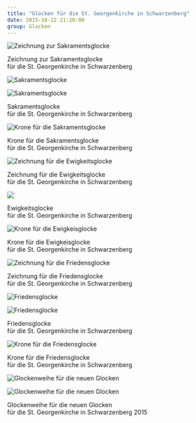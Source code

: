 ```yaml
---
title: "Glocken für die St. Georgenkirche in Schwarzenberg"
date: 2015-10-22 21:20:00
group: Glocken
---
```

![Zeichnung zur Sakramentsglocke](/img/glocken/st-georgenkirche-schwarzenberg-01.jpg)

Zeichnung zur Sakramentsglocke<br>
für die St. Georgenkirche in Schwarzenberg

![Sakramentsglocke](/img/glocken/st-georgenkirche-schwarzenberg-02.jpg)

![Sakramentsglocke](/img/glocken/st-georgenkirche-schwarzenberg-03.jpg)

Sakramentsglocke<br>
für die St. Georgenkirche in Schwarzenberg

![Krone für die Sakramentsglocke](/img/glocken/st-georgenkirche-schwarzenberg-04.jpg)

Krone für die Sakramentsglocke<br>
für die St. Georgenkirche in Schwarzenberg

![Zeichnung für die Ewigkeitsglocke](/img/glocken/st-georgenkirche-schwarzenberg-05.jpg)

Zeichnung für die Ewigkeitsglocke<br>
für die St. Georgenkirche in Schwarzenberg

![](/img/glocken/st-georgenkirche-schwarzenberg-06.jpg)

Ewigkeitsglocke<br>
für die St. Georgenkirche in Schwarzenberg

![Krone für die Ewigkeisglocke](/img/glocken/st-georgenkirche-schwarzenberg-07.jpg)

Krone für die Ewigkeisglocke<br>
für die St. Georgenkirche in Schwarzenberg

![Zeichnung für die Friedensglocke](/img/glocken/st-georgenkirche-schwarzenberg-08.jpg)

Zeichnung für die Friedensglocke<br>
für die St. Georgenkirche in Schwarzenberg

![Friedensglocke](/img/glocken/st-georgenkirche-schwarzenberg-09.jpg)

![Friedensglocke](/img/glocken/st-georgenkirche-schwarzenberg-10.jpg)

Friedensglocke<br>
für die St. Georgenkirche in Schwarzenberg

![Krone für die Friedensglocke](/img/glocken/st-georgenkirche-schwarzenberg-11.jpg)

Krone für die Friedensglocke<br>
für die St. Georgenkirche in Schwarzenberg

![Glockenweihe für die neuen Glocken](/img/glocken/st-georgenkirche-schwarzenberg-12.jpg)

![Glockenweihe für die neuen Glocken](/img/glocken/st-georgenkirche-schwarzenberg-13.jpg)

Glockenweihe für die neuen Glocken<br>
für die St. Georgenkirche in Schwarzenberg 2015
